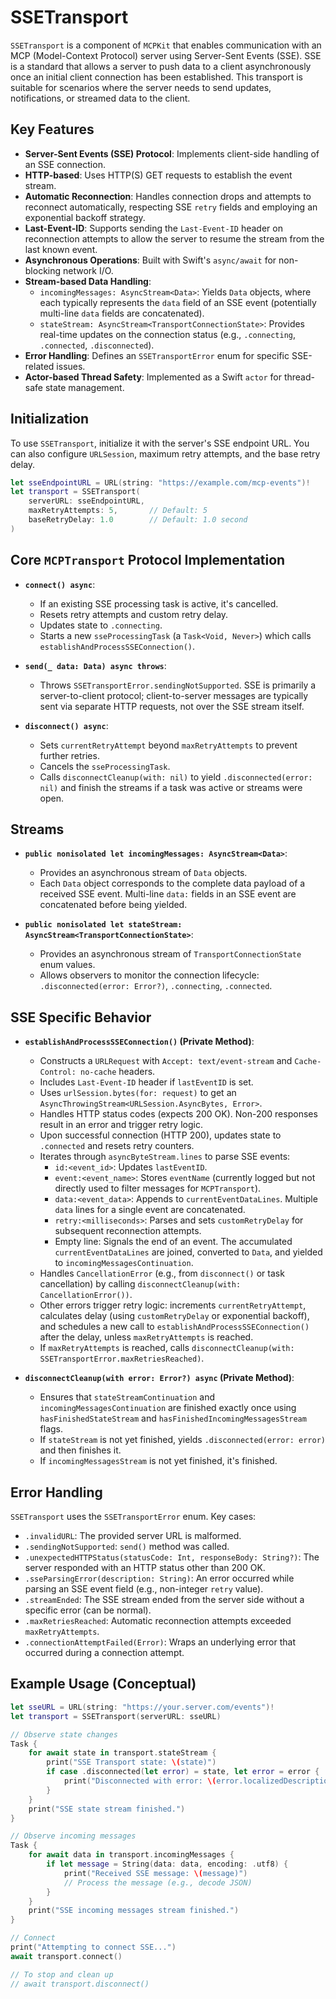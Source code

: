 # SSETransport

`SSETransport` is a component of `MCPKit` that enables communication with an MCP (Model-Context Protocol) server using Server-Sent Events (SSE). SSE is a standard that allows a server to push data to a client asynchronously once an initial client connection has been established. This transport is suitable for scenarios where the server needs to send updates, notifications, or streamed data to the client.

## Key Features

-   **Server-Sent Events (SSE) Protocol**: Implements client-side handling of an SSE connection.
-   **HTTP-based**: Uses HTTP(S) GET requests to establish the event stream.
-   **Automatic Reconnection**: Handles connection drops and attempts to reconnect automatically, respecting SSE `retry` fields and employing an exponential backoff strategy.
-   **Last-Event-ID**: Supports sending the `Last-Event-ID` header on reconnection attempts to allow the server to resume the stream from the last known event.
-   **Asynchronous Operations**: Built with Swift's `async/await` for non-blocking network I/O.
-   **Stream-based Data Handling**:
    -   `incomingMessages: AsyncStream<Data>`: Yields `Data` objects, where each typically represents the `data` field of an SSE event (potentially multi-line `data` fields are concatenated).
    -   `stateStream: AsyncStream<TransportConnectionState>`: Provides real-time updates on the connection status (e.g., `.connecting`, `.connected`, `.disconnected`).
-   **Error Handling**: Defines an `SSETransportError` enum for specific SSE-related issues.
-   **Actor-based Thread Safety**: Implemented as a Swift `actor` for thread-safe state management.

## Initialization

To use `SSETransport`, initialize it with the server's SSE endpoint URL. You can also configure `URLSession`, maximum retry attempts, and the base retry delay.

```swift
let sseEndpointURL = URL(string: "https://example.com/mcp-events")!
let transport = SSETransport(
    serverURL: sseEndpointURL,
    maxRetryAttempts: 5,       // Default: 5
    baseRetryDelay: 1.0        // Default: 1.0 second
)
```

## Core `MCPTransport` Protocol Implementation

-   **`connect() async`**: 
    -   If an existing SSE processing task is active, it's cancelled.
    -   Resets retry attempts and custom retry delay.
    -   Updates state to `.connecting`.
    -   Starts a new `sseProcessingTask` (a `Task<Void, Never>`) which calls `establishAndProcessSSEConnection()`.

-   **`send(_ data: Data) async throws`**: 
    -   Throws `SSETransportError.sendingNotSupported`. SSE is primarily a server-to-client protocol; client-to-server messages are typically sent via separate HTTP requests, not over the SSE stream itself.

-   **`disconnect() async`**: 
    -   Sets `currentRetryAttempt` beyond `maxRetryAttempts` to prevent further retries.
    -   Cancels the `sseProcessingTask`.
    -   Calls `disconnectCleanup(with: nil)` to yield `.disconnected(error: nil)` and finish the streams if a task was active or streams were open.

## Streams

-   **`public nonisolated let incomingMessages: AsyncStream<Data>`**: 
    -   Provides an asynchronous stream of `Data` objects.
    -   Each `Data` object corresponds to the complete data payload of a received SSE event. Multi-line `data:` fields in an SSE event are concatenated before being yielded.

-   **`public nonisolated let stateStream: AsyncStream<TransportConnectionState>`**: 
    -   Provides an asynchronous stream of `TransportConnectionState` enum values.
    -   Allows observers to monitor the connection lifecycle: `.disconnected(error: Error?)`, `.connecting`, `.connected`.

## SSE Specific Behavior

-   **`establishAndProcessSSEConnection()` (Private Method)**:
    -   Constructs a `URLRequest` with `Accept: text/event-stream` and `Cache-Control: no-cache` headers.
    -   Includes `Last-Event-ID` header if `lastEventID` is set.
    -   Uses `urlSession.bytes(for: request)` to get an `AsyncThrowingStream<URLSession.AsyncBytes, Error>`.
    -   Handles HTTP status codes (expects 200 OK). Non-200 responses result in an error and trigger retry logic.
    -   Upon successful connection (HTTP 200), updates state to `.connected` and resets retry counters.
    -   Iterates through `asyncByteStream.lines` to parse SSE events:
        -   `id:<event_id>`: Updates `lastEventID`.
        -   `event:<event_name>`: Stores `eventName` (currently logged but not directly used to filter messages for `MCPTransport`).
        -   `data:<event_data>`: Appends to `currentEventDataLines`. Multiple `data` lines for a single event are concatenated.
        -   `retry:<milliseconds>`: Parses and sets `customRetryDelay` for subsequent reconnection attempts.
        -   Empty line: Signals the end of an event. The accumulated `currentEventDataLines` are joined, converted to `Data`, and yielded to `incomingMessagesContinuation`.
    -   Handles `CancellationError` (e.g., from `disconnect()` or task cancellation) by calling `disconnectCleanup(with: CancellationError())`.
    -   Other errors trigger retry logic: increments `currentRetryAttempt`, calculates delay (using `customRetryDelay` or exponential backoff), and schedules a new call to `establishAndProcessSSEConnection()` after the delay, unless `maxRetryAttempts` is reached.
    -   If `maxRetryAttempts` is reached, calls `disconnectCleanup(with: SSETransportError.maxRetriesReached)`.

-   **`disconnectCleanup(with error: Error?) async` (Private Method)**:
    -   Ensures that `stateStreamContinuation` and `incomingMessagesContinuation` are finished exactly once using `hasFinishedStateStream` and `hasFinishedIncomingMessagesStream` flags.
    -   If `stateStream` is not yet finished, yields `.disconnected(error: error)` and then finishes it.
    -   If `incomingMessagesStream` is not yet finished, it's finished.

## Error Handling

`SSETransport` uses the `SSETransportError` enum. Key cases:

-   `.invalidURL`: The provided server URL is malformed.
-   `.sendingNotSupported`: `send()` method was called.
-   `.unexpectedHTTPStatus(statusCode: Int, responseBody: String?)`: The server responded with an HTTP status other than 200 OK.
-   `.sseParsingError(description: String)`: An error occurred while parsing an SSE event field (e.g., non-integer `retry` value).
-   `.streamEnded`: The SSE stream ended from the server side without a specific error (can be normal).
-   `.maxRetriesReached`: Automatic reconnection attempts exceeded `maxRetryAttempts`.
-   `.connectionAttemptFailed(Error)`: Wraps an underlying error that occurred during a connection attempt.

## Example Usage (Conceptual)

```swift
let sseURL = URL(string: "https://your.server.com/events")!
let transport = SSETransport(serverURL: sseURL)

// Observe state changes
Task {
    for await state in transport.stateStream {
        print("SSE Transport state: \(state)")
        if case .disconnected(let error) = state, let error = error {
            print("Disconnected with error: \(error.localizedDescription)")
        }
    }
    print("SSE state stream finished.")
}

// Observe incoming messages
Task {
    for await data in transport.incomingMessages {
        if let message = String(data: data, encoding: .utf8) {
            print("Received SSE message: \(message)")
            // Process the message (e.g., decode JSON)
        }
    }
    print("SSE incoming messages stream finished.")
}

// Connect
print("Attempting to connect SSE...")
await transport.connect()

// To stop and clean up
// await transport.disconnect()
